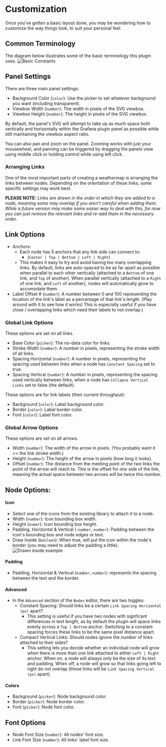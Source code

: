 # Customization

Once you've gotten a basic layout done, you may be wondering how to customize the way things look, to suit your personal feel.

## Common Terminology

The diagram below illustrates some of the basic terminology this plugin uses.
![Basic Constants](/img/customization/1-constants.png)

## Panel Settings

There are three main panel settings:

- Background Color (`color`): Use the picker to set whatever background you want (including transparent).
- Viewbox Width (`number`): The width in pixels of the SVG viewbox.
- Viewbox Height (`number`): The height in pixels of the SVG viewbox.

By default, the panel's SVG will attempt to take up as much space both vertically and horizontally within the Grafana plugin panel as possible while still maintaining the viewbox aspect ratio.

You can also pan and zoom on the panel. Zooming works with just your mousewheel, and panning can be triggered by dragging the panels view using middle click or holding control while using left click.

### Arranging Links

One of the most important parts of creating a weathermap is arranging the links between nodes. Depending on the orientation of these links, some specific settings may work best.

**PLEASE NOTE:** _Links are drawn in the order in which they are added to a node, meaning some may overlap if you aren't careful when adding them. While a future version may make some easier way to deal with this, for now you can just remove the relevant links and re-add them in the necessary order._

## Link Options

- Anchors:
  - Each node has 5 anchors that any link side can connect to:
    - (`Center | Top | Bottom | Left | Right`)
  - This makes it easy to try and avoid having too many overlapping links. By default, links are auto-spaced to be as far apart as possible when parallel to each other vertically (attached to a `Bottom` of one link, and `Top` of another). When parallel vertically (attached to a `Right` of one link, and `Left` of another), nodes will automatically grow to accomodate them.
- Label Offset # (`number`): A number between 0 and 100 representing the location of the link's label as a percentage of that link's length. (Play around with it to see how it works! This is especially useful if you have close / overlapping links which need their labels to not overlap.)

### Global Link Options

These options are set on all links.

- Base Color (`picker`): The no-data color for links.
- Stroke Width (`number`): A number in pixels, representing the stroke width of all links.
- Spacing Horizontal (`number`): A number in pixels, representing the spacing used between links when a node has `Constant Spacing` set to true.
- Spacing Vertical (`number`): A number in pixels, representing the spacing used vertically between links, when a node has `Collapse Vertical Links` set to false (the default).

These options are for link labels (their current throughput):

- Background (`color`): Label background color.
- Border (`color`): Label border color.
- Font (`color`): Label font color.

### Global Arrow Options

These options are set on all arrows.

- Width (`number`): The width of the arrow in pixels. (You probably want it >= the link stroke width.)
- Height (`number`): The height of the arrow in pixels (how long it looks).
- Offset (`number`): The distance from the meeting point of the two links the point of the arrow will reach to. This is the offset for _one_ side of the link, meaning the actual space between two arrows will be twice this number.

## Node Options:

#### Icon

- Select one of the icons from the existing library to attach it to a node.
- Width (`number`): Icon bounding box width.
- Height (`numer`): Icon bounding box height.
- Padding, Horizontal & Vertical ( `number`, `number`): Padding between the icon's bounding box and node edges or text.
- Draw Inside (`boolean`): When true, will put the icon within the node's border (you may need to adjust the padding a little).
  ![Drawn inside example](/img/customization/2-icon-0.png)

#### Padding

- Padding, Horizontal & Vertical (`number`, `number`): represents the spacing between the text and the border.

#### Advanced

- In the `Advanced` section of the `Nodes` editor, there are two toggles:
  - Constant Spacing: Should links be a certain `Link Spacing Horizontal (px)` apart?
    - This setting is useful if you have two nodes with signficant differences in text length, as by default the plugin will space links evenly across a `Top | Bottom` anchor. Switching to a constant spacing forces these links to be the same pixel distance apart.
  - Compact Vertical Links: Should nodes ignore the number of links attached to their sides?
    - This setting lets you decide whether an individual node will grow when there is more than one link attached to either `Left | Right` anchor. When on, a node will always only be the size of its text and padding. When off, a node will grow so that links going left to right do not overlap (these links will be `Link Spacing Vertical (px)` apart).

#### Colors

- Background (`picker`): Node background color.
- Border (`picker`): Node border color.
- Font (`picker`): Node font color.

## Font Options

- Node Font Size (`number`): All nodes' font size.
- Link Font Size (`number`): All links' label font size.

